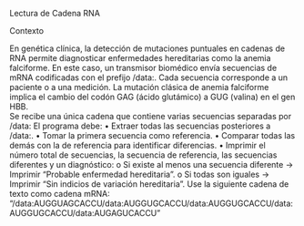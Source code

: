 Lectura de Cadena RNA

Contexto

En genética clínica, la detección de mutaciones puntuales en cadenas de RNA 
permite diagnosticar enfermedades hereditarias como la anemia falciforme. 
En este caso, un transmisor biomédico envía secuencias de mRNA codificadas 
con el prefijo /data:. Cada secuencia corresponde a un paciente o a una 
medición. La mutación clásica de anemia falciforme implica el cambio del 
codón GAG (ácido glutámico) a GUG (valina) en el gen HBB.  
Se recibe una única cadena que contiene varias secuencias separadas por /data: 
El programa debe: 
• Extraer todas las secuencias posteriores a /data:. 
• Tomar la primera secuencia como referencia. 
• Comparar todas las demás con la de referencia para identificar diferencias. 
• Imprimir el número total de secuencias, la secuencia de referencia, las 
secuencias diferentes y un diagnóstico: 
o Si existe al menos una secuencia diferente → Imprimir “Probable 
enfermedad hereditaria”. 
o Si todas son iguales → Imprimir “Sin indicios de variación 
hereditaria”. 
Use la siguiente cadena de texto como cadena mRNA: 
“/data:AUGGUAGCACCU/data:AUGGUGCACCU/data:AUGGUGCACCU/data:
 AUGGUGCACCU/data:AUGAGUCACCU” 
